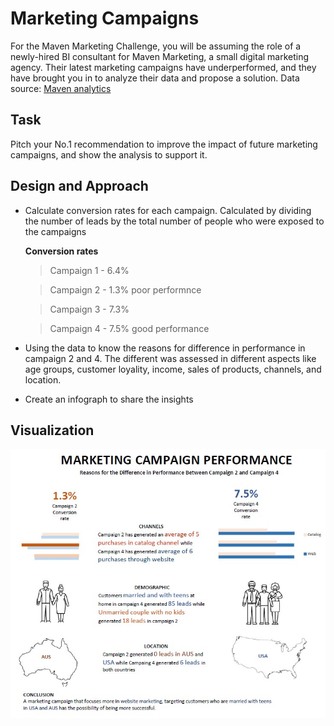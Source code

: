 # Marketing Campaigns
For the Maven Marketing Challenge, you will be assuming the role of a newly-hired BI consultant for Maven Marketing, a small digital marketing agency. Their latest marketing campaigns have underperformed, and they have brought you in to analyze their data and propose a solution.
Data source: [Maven analytics](https://mavenanalytics.io/challenges/maven-marketing-challenge/19)

## Task
Pitch your No.1 recommendation to improve the impact of future marketing campaigns, and show the analysis to support it.

## Design and Approach
* Calculate conversion rates for each campaign. Calculated by dividing the number of leads by the total number of people who were exposed to the campaigns

  **Conversion rates**
  
  > Campaign 1 - 6.4%
  
  > Campaign 2 - 1.3% poor performnce
  
  > Campaign 3 - 7.3%
  
  > Campaign 4 - 7.5% good performance
  
* Using the data to know the reasons for difference in performance in campaign 2 and 4. The different was assessed in different aspects like age groups, customer loyality, income, sales of products, channels, and location.
* Create an infograph to share the insights

## Visualization
![](infograph.jpg)
